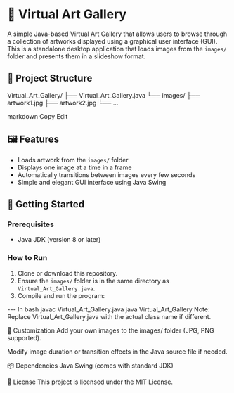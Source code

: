# 🎨 Virtual Art Gallery

A simple Java-based Virtual Art Gallery that allows users to browse through a collection of artworks displayed using a graphical user interface (GUI). This is a standalone desktop application that loads images from the `images/` folder and presents them in a slideshow format.

## 📁 Project Structure

Virtual_Art_Gallery/
├── Virtual_Art_Gallery.java
└── images/
├── artwork1.jpg
├── artwork2.jpg
└── ...

markdown
Copy
Edit

## 🖼️ Features

- Loads artwork from the `images/` folder
- Displays one image at a time in a frame
- Automatically transitions between images every few seconds
- Simple and elegant GUI interface using Java Swing

## 🚀 Getting Started

### Prerequisites

- Java JDK (version 8 or later)

### How to Run

1. Clone or download this repository.
2. Ensure the `images/` folder is in the same directory as `Virtual_Art_Gallery.java`.
3. Compile and run the program:

--- In bash
javac Virtual_Art_Gallery.java
java Virtual_Art_Gallery
Note: Replace Virtual_Art_Gallery.java with the actual class name if different.

📝 Customization
Add your own images to the images/ folder (JPG, PNG supported).

Modify image duration or transition effects in the Java source file if needed.

📦 Dependencies
Java Swing (comes with standard JDK)

📄 License
This project is licensed under the MIT License.

